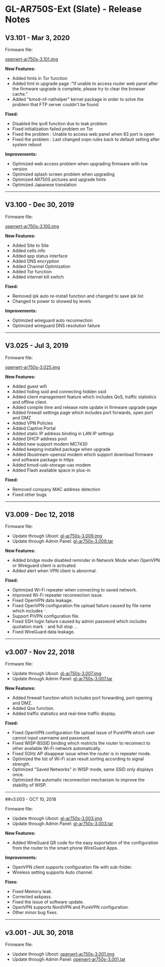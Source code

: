 # GL-AR750S-Ext (Slate) - Release Notes

## V3.101 - Mar 3, 2020

Firmware file:

[openwrt-ar750s-3.101.img](https://s3.us-east-2.amazonaws.com/download.gl-inet.com/firmware/ar750s/release/openwrt-ar750s-3.101.img)

**New Features:**

- Added hints in Tor function
- Added hint in upgrade page :"If unable to access router web panel after the firmware upgrade is complete, please try to clear the browser cache."
- Added "kmod-nf-nathelper" kernel package in order to solve the problem that FTP server couldn't be found

**Fixed:**

- Disabled the ipv6 function due to leak problem
- Fixed initialization failed problem on Tor
- Fixed the problem : Unable to access web panel when 83 port is open
- Fixed the problem : Last changed ovpn rules back to default setting after system reboot 

**Improvements:**

- Optimized web access problem when upgrading firmware with low version
- Optimized splash screen problem when upgrading
- Optimized AR750S pictures and upgrade hints
- Optimized Japanese translation

---

## V3.100 - Dec 30, 2019

Firmware file:

[openwrt-ar750s-3.100.img](https://s3.us-east-2.amazonaws.com/download.gl-inet.com/firmware/ar750s/release/openwrt-ar750s-3.100.img)

**New Features:**

- Added Site to Site
- Added cells info
- Added app status interface
- Added DNS encryption
- Added Channel Optimization
- Added Tor function
- Added internet kill switch

**Fixed:**

- Removed ipk auto re-install function and changed to save ipk list
- Changed tx power to showed by levels

**Improvements:**

- Optimized wireguard auto reconnection
- Optimized wireguard DNS resolution failure

---


## V3.025 - Jul 3, 2019

Firmware file:

[openwrt-ar750s-3.025.img](https://s3.us-east-2.amazonaws.com/download.gl-inet.com/firmware/ar750s/release/openwrt-ar750s-3.025.img)

**New Features:**

- Added guest wifi
- Added hiding ssid and connecting hidden ssid
- Added client management feature which includes QoS, traffic statistics and offline client.
- Added compile time and release note update in firmware upgrade page
- Added firewall settings page which includes port forwards, open port and DMZ
- Added VPN Policies
- Added Captive Portal
- Added static IP address binding in LAN IP settings
- Added DHCP address pool
- Added new support modem MC7430
- Added keeping installed package when upgrade
- Added libustream-openssl modem which support download firmware and software package in https
- Added kmod-usb-storage-uas modem
- Added Flash available space in plus-in

**Fixed:**

- Removed company MAC address detection
- Fixed other bugs 

---

## V3.009 - Dec 12, 2018

Firmware file:

- Update through Uboot: <a href="https://s3.us-east-2.amazonaws.com/download.gl-inet.com/firmware/ar750s/release/openwrt-ar750s-3.009.img" target="_blank">gl-ar750s-3.009.img</a>
- Update through Admin Panel: <a href="https://s3.us-east-2.amazonaws.com/download.gl-inet.com/firmware/ar750s/release/openwrt-ar750s-3.009.tar" target="_blank">gl-ar750s-3.009.tar</a>

**New Features:**

- Added bridge mode disabled reminder in Network Mode when OpenVPN or Wireguard client is activated.
- Added alert when VPN client is abnormal.

**Fixed:**

- Optimized Wi-Fi repeater when connecting to saved network.
- Improved Wi-Fi repeater reconnection issue.
- Fixed OpenVPN data leakage.
- Fixed OpenVPN configuration file upload failure caused by file name which includes `'`.
- Support PiVPN configuration file.
- Fixed  SSH login failure caused by admin password which includes quotation mark `'` and full stop `.`.
- Fixed WireGuard data leakage.

---

## v3.007 - Nov 22, 2018

Firmware file:

- Update through Uboot: <a href="https://s3.us-east-2.amazonaws.com/download.gl-inet.com/firmware/ar750s/release/gl-ar750s-3.007.img" target="_blank">gl-ar750s-3.007.img</a>
- Update through Admin Panel: <a href="https://s3.us-east-2.amazonaws.com/download.gl-inet.com/firmware/ar750s/release/gl-ar750s-3.007.tar" target="_blank">gl-ar750s-3.007.tar</a>

**New Features:**

 - Added firewall function which includes port forwarding, port opening and DMZ.
 - Added Qos function.
 - Added traffic statistics and real-time traffic display.

**Fixed:**

 - Fixed OpenVPN configuration file upload issue of PureVPN which user cannot input username and password.
 - Fixed WISP-BSSID binding which restricts the router to reconnect to other available Wi-Fi network automatically.
 - Fixed 5GHz AP disappear issue when the router is in repeater mode.
 - Optimized the list of Wi-Fi scan result sorting according to signal strength.
 - Optimized "Saved Networks" in WISP mode, same SSID only displays once.
 - Optimized the automatic reconnection mechanism to improve the stability of WISP.

---

##v3.003 - OCT 10, 2018

Firmware file:

- Update through Uboot: <a href="https://s3.us-east-2.amazonaws.com/download.gl-inet.com/firmware/ar750s/release/gl-ar750s-3.003.img" target="_blank">gl-ar750s-3.003.img</a>
- Update through Admin Panel: <a href="https://s3.us-east-2.amazonaws.com/download.gl-inet.com/firmware/ar750s/release/gl-ar750s-3.003.tar" target="_blank">gl-ar750s-3.003.tar</a>

**New Features:**

- Added WireGuard QR code for the easy exportation of the configuration from the router to the smart phone WireGuard Apps.

**Improvements:**

- OpenVPN client supports configuration file with sub-folder.
- Wireless setting supports Auto channel.

**Fixes:**

- Fixed Memory leak.
- Corrected askpass.
- Fixed the issue of software update.
- OpenVPN supports NordVPN and PureVPN configuration.
- Other minor bug fixes.



---

## v3.001 - JUL 30, 2018

Firmware file:

- Update through Uboot: <a href="https://s3.us-east-2.amazonaws.com/download.gl-inet.com/firmware/ar750s/release/openwrt-ar750s-3.001.img" target="_blank">openwrt-ar750s-3.001.img</a>
- Update through Admin Panel: <a href="https://s3.us-east-2.amazonaws.com/download.gl-inet.com/firmware/ar750s/release/openwrt-ar750s-3.001.tar" target="_blank">openwrt-ar750s-3.001.tar</a>





